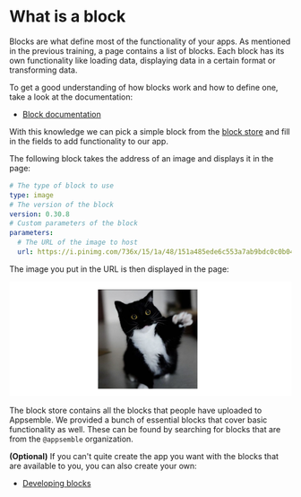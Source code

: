 # What is a block

Blocks are what define most of the functionality of your apps. As mentioned in the previous
training, a page contains a list of blocks. Each block has its own functionality like loading data,
displaying data in a certain format or transforming data.

To get a good understanding of how blocks work and how to define one, take a look at the
documentation:

- [Block documentation](/docs/app/blocks)

With this knowledge we can pick a simple block from the [block store](/blocks) and fill in the
fields to add functionality to our app.

The following block takes the address of an image and displays it in the page:

```yaml copy validate-block
# The type of block to use
type: image
# The version of the block
version: 0.30.8
# Custom parameters of the block
parameters:
  # The URL of the image to host
  url: https://i.pinimg.com/736x/15/1a/48/151a485ede6c553a7ab9bdc0c0b04cbd.jpg
```

The image you put in the URL is then displayed in the page:

![Image block showcase in page](assets/image-block-showcase.png 'Image block showcase in page')

The block store contains all the blocks that people have uploaded to Appsemble. We provided a bunch
of essential blocks that cover basic functionality as well. These can be found by searching for
blocks that are from the `@appsemble` organization.

**(Optional)** If you can't quite create the app you want with the blocks that are available to you,
you can also create your own:

- [Developing blocks](/docs/development/developing-blocks)
